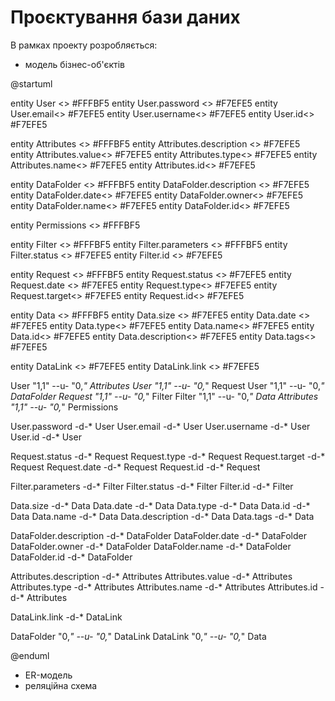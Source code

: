 # Проєктування бази даних

В рамках проекту розробляється:

- модель бізнес-об'єктів



@startuml


entity User <<ENTITY>> #FFFBF5
entity User.password <<TEXT>> #F7EFE5
entity User.email<<TEXT>> #F7EFE5
entity User.username<<TEXT>> #F7EFE5
entity User.id<<TEXT>> #F7EFE5


entity Attributes <<ENTITY>> #FFFBF5
entity Attributes.description <<TEXT>> #F7EFE5
entity Attributes.value<<DATE>> #F7EFE5
entity Attributes.type<<TEXT>> #F7EFE5
entity Attributes.name<<TEXT>> #F7EFE5
entity Attributes.id<<TEXT>> #F7EFE5

entity DataFolder <<ENTITY>> #FFFBF5
entity DataFolder.description <<TEXT>> #F7EFE5
entity DataFolder.date<<DATE>> #F7EFE5
entity DataFolder.owner<<TEXT>> #F7EFE5
entity DataFolder.name<<TEXT>> #F7EFE5
entity DataFolder.id<<TEXT>> #F7EFE5


entity Permissions <<ENTITY>> #FFFBF5


entity Filter <<ENTITY>> #FFFBF5
entity Filter.parameters <<LIST>> #FFFBF5
entity Filter.status <<TEXT>> #F7EFE5
entity Filter.id <<TEXT>> #F7EFE5

entity Request <<ENTITY>> #FFFBF5
entity Request.status <<TEXT>> #F7EFE5
entity Request.date <<DATE>> #F7EFE5
entity Request.type<<TEXT>> #F7EFE5
entity Request.target<<TEXT>> #F7EFE5
entity Request.id<<TEXT>> #F7EFE5

entity Data <<ENTITY>> #FFFBF5
entity Data.size <<NUMBER>> #F7EFE5
entity Data.date <<DATE>> #F7EFE5
entity Data.type<<TEXT>> #F7EFE5
entity Data.name<<TEXT>> #F7EFE5
entity Data.id<<TEXT>> #F7EFE5
entity Data.description<<TEXT>> #F7EFE5
entity Data.tags<<LIST>> #F7EFE5


entity DataLink <<ENTITY>> #F7EFE5
entity DataLink.link <<TEXT>> #F7EFE5

User "1,1" --u- "0,_" Attributes
User "1,1" --u- "0,_" Request
User "1,1" --u- "0,_" DataFolder
Request "1,1" --u- "0,_" Filter
Filter "1,1" --u- "0,_" Data
Attributes "1,1" --u- "0,_" Permissions

User.password -d-* User
User.email -d-* User
User.username -d-* User
User.id -d-* User


Request.status -d-* Request
Request.type -d-* Request
Request.target -d-* Request
Request.date -d-* Request
Request.id -d-* Request

Filter.parameters -d-* Filter
Filter.status -d-* Filter
Filter.id -d-* Filter

Data.size -d-* Data
Data.date -d-* Data
Data.type -d-* Data
Data.id -d-* Data
Data.name -d-* Data
Data.description -d-* Data
Data.tags -d-* Data

DataFolder.description -d-* DataFolder
DataFolder.date -d-* DataFolder
DataFolder.owner -d-* DataFolder
DataFolder.name -d-* DataFolder
DataFolder.id -d-* DataFolder

Attributes.description -d-* Attributes
Attributes.value -d-* Attributes
Attributes.type -d-* Attributes
Attributes.name -d-* Attributes
Attributes.id -d-* Attributes

DataLink.link -d-* DataLink

DataFolder "0,_" --u- "0,_" DataLink
DataLink "0,_" --u- "0,_" Data


@enduml

- ER-модель
- реляційна схема
